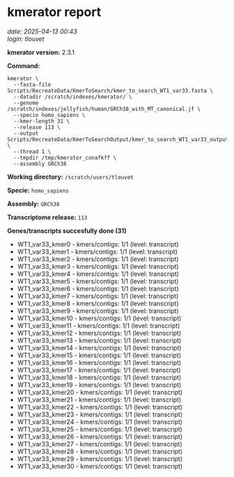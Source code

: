 # kmerator report
*date: 2025-04-13 00:43*  
*login: tlouvet*

**kmerator version:** 2.3.1

**Command:**

```
kmerator \
  --fasta-file Scripts/RecreateData/KmerToSearch/kmer_to_search_WT1_var33.fasta \
  --datadir /scratch/indexes/kmerator/ \
  --genome /scratch/indexes/jellyfish/human/GRCh38_with_MT_canonical.jf \
  --specie homo_sapiens \
  --kmer-length 31 \
  --release 113 \
  --output Scripts/RecreateData/KmerToSearchOutput/kmer_to_search_WT1_var33_output \
  --thread 1 \
  --tmpdir /tmp/kmerator_conafkff \
  --assembly GRCh38
```

**Working directory:** `/scratch/users/tlouvet`

**Specie:** `homo_sapiens`

**Assembly:** `GRCh38`

**Transcriptome release:** `113`

**Genes/transcripts succesfully done (31)**

- WT1_var33_kmer0 - kmers/contigs: 1/1 (level: transcript)
- WT1_var33_kmer1 - kmers/contigs: 1/1 (level: transcript)
- WT1_var33_kmer2 - kmers/contigs: 1/1 (level: transcript)
- WT1_var33_kmer3 - kmers/contigs: 1/1 (level: transcript)
- WT1_var33_kmer4 - kmers/contigs: 1/1 (level: transcript)
- WT1_var33_kmer5 - kmers/contigs: 1/1 (level: transcript)
- WT1_var33_kmer6 - kmers/contigs: 1/1 (level: transcript)
- WT1_var33_kmer7 - kmers/contigs: 1/1 (level: transcript)
- WT1_var33_kmer8 - kmers/contigs: 1/1 (level: transcript)
- WT1_var33_kmer9 - kmers/contigs: 1/1 (level: transcript)
- WT1_var33_kmer10 - kmers/contigs: 1/1 (level: transcript)
- WT1_var33_kmer11 - kmers/contigs: 1/1 (level: transcript)
- WT1_var33_kmer12 - kmers/contigs: 1/1 (level: transcript)
- WT1_var33_kmer13 - kmers/contigs: 1/1 (level: transcript)
- WT1_var33_kmer14 - kmers/contigs: 1/1 (level: transcript)
- WT1_var33_kmer15 - kmers/contigs: 1/1 (level: transcript)
- WT1_var33_kmer16 - kmers/contigs: 1/1 (level: transcript)
- WT1_var33_kmer17 - kmers/contigs: 1/1 (level: transcript)
- WT1_var33_kmer18 - kmers/contigs: 1/1 (level: transcript)
- WT1_var33_kmer19 - kmers/contigs: 1/1 (level: transcript)
- WT1_var33_kmer20 - kmers/contigs: 1/1 (level: transcript)
- WT1_var33_kmer21 - kmers/contigs: 1/1 (level: transcript)
- WT1_var33_kmer22 - kmers/contigs: 1/1 (level: transcript)
- WT1_var33_kmer23 - kmers/contigs: 1/1 (level: transcript)
- WT1_var33_kmer24 - kmers/contigs: 1/1 (level: transcript)
- WT1_var33_kmer25 - kmers/contigs: 1/1 (level: transcript)
- WT1_var33_kmer26 - kmers/contigs: 1/1 (level: transcript)
- WT1_var33_kmer27 - kmers/contigs: 1/1 (level: transcript)
- WT1_var33_kmer28 - kmers/contigs: 1/1 (level: transcript)
- WT1_var33_kmer29 - kmers/contigs: 1/1 (level: transcript)
- WT1_var33_kmer30 - kmers/contigs: 1/1 (level: transcript)
